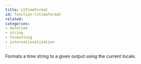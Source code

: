 ```yaml
---
title: LSTimeFormat
id: function-lstimeformat
related:
categories:
- datetime
- string
- formatting
- internationalization
---
```


Formats a time string to a given output using the current locale.